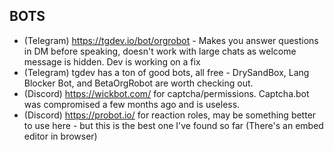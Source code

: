 ## BOTS

- (Telegram) https://tgdev.io/bot/orgrobot - Makes you answer questions in DM before speaking, doesn't work with large chats as welcome message is hidden. Dev is working on a fix
- (Telegram) tgdev has a ton of good bots, all free - DrySandBox, Lang Blocker Bot, and BetaOrgRobot are worth checking out.
- (Discord) https://wickbot.com/ for captcha/permissions. Captcha.bot was compromised a few months ago and is useless. 
- (Discord) https://probot.io/ for reaction roles, may be something better to use here - but this is the best one I've found so far (There's an embed editor in browser) 
